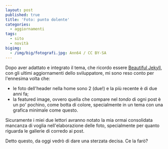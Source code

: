 ```yaml
---
layout: post
published: true
title: 'Foto: punto dolente'
categories:
  - aggiornamenti
tags:
  - sito
  - novità
bigimg:
  - /img/big/fotografi.jpg: Ann64 / CC BY-SA
---
```

Dopo aver adattato e integrato il tema, che ricordo essere [Beautiful Jekyll](https://beautifuljekyll.com/), con gli ultimi aggiornamenti dello sviluppatore, mi sono reso conto per l'ennesima volta che:
- le foto dell'header nella home sono 2 (due!) e la più recente è di due anni fa;
- la featured image, ovvero quella che compare nel *tondo* di ogni post è un po' pochino, come botta di colore, specialmente in un tema con una grafica minimale come questo.

Sicuramente i miei due lettori avranno notato la mia ormai consolidata mancanza di voglia nell'elaborazione delle foto, specialmente per quanto riguarda le gallerie di corredo ai post. 

Detto questo, da oggi vedrò di dare una sterzata decisa. Ce la farò?